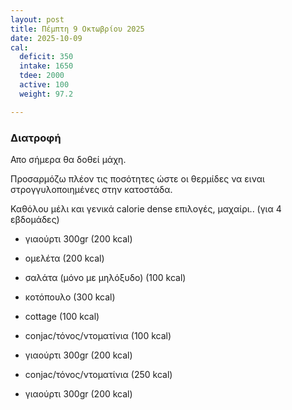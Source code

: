 ```yaml
---
layout: post
title: Πέμπτη 9 Οκτωβρίου 2025
date: 2025-10-09
cal:
  deficit: 350
  intake: 1650
  tdee: 2000
  active: 100
  weight: 97.2

---
```


### Διατροφή

Απο σήμερα θα δοθεί μάχη.

Προσαρμόζω πλέον τις ποσότητες ώστε οι θερμίδες να ειναι στρογγυλοποιημένες στην κατοστάδα.

Καθόλου μέλι και γενικά calorie dense επιλογές, μαχαίρι.. (για 4 εβδομάδες) 


- γιαούρτι 300gr (200 kcal)
- ομελέτα (200 kcal)

- σαλάτα (μόνο με μηλόξυδο) (100 kcal)

- κοτόπουλο (300 kcal)
- cottage (100 kcal)
- conjac/τόνος/ντοματίνια (100 kcal)
- γιαούρτι 300gr (200 kcal)


- conjac/τόνος/ντοματίνια (250 kcal)
- γιαούρτι 300gr (200 kcal)




